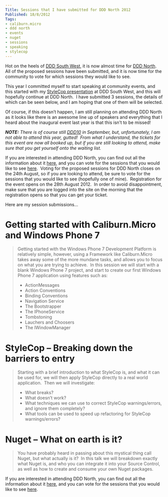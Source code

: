 ```yaml
---
Title: Sessions that I have submitted for DDD North 2012
Published: 18/8/2012
Tags:
- caliburn.micro
- ddd north
- events
- nuget
- sessions
- speaking
- stylecop
---
```


Hot on the heels of [DDD South West](http://www.gep13.co.uk/blog/my-impressions-of-dddsw-4), it is now almost time for [DDD North](http://developerdeveloperdeveloper.com/north2/Default.aspx).  All of the proposed sessions have been submitted, and it is now time for the community to vote for which sessions they would like to see.

This year I committed myself to start speaking at community events, and this started with my [StyleCop presentation](http://www.gep13.co.uk/blog/dddsw-4-stylecop-breaking-down-the-barriers-to-entry) at DDD South West, and this will hopefully continue at DDD North.  I have submitted 3 sessions, the details of which can be seen below, and I am hoping that one of them will be selected.

Of course, if this doesn’t happen, I am still planning on attending DDD North as it looks like there is an awesome line up of speakers and everything that I heard about the inaugural event last year is that this isn’t to be missed!

_**NOTE:** There is of course still _[_DDD10_](http://developerdeveloperdeveloper.com/ddd10/)_ in September, but, unfortunately, I am not able to attend this year, gutted!  From what I understand, the tickets for this event are now all booked up, but if you are still looking to attend, make sure that you get yourself onto the waiting list._

If you are interested in attending DDD North, you can find out all the information about it [here](http://developerdeveloperdeveloper.com/north2/Default.aspx), and you can vote for the sessions that you would like to see [here](http://developerdeveloperdeveloper.com/north2/Users/VoteForSessions.aspx).  Voting for the proposed sessions for DDD North closes on the 24th August, so if you are looking to attend, be sure to vote for the sessions that you would like to see (hopefully one of mine).  Registration for the event opens on the 28th August 2012.  In order to avoid disappointment, make sure that you are logged into the site on the morning that the registration opens so that you can get your ticket.

Here are my session submissions...

# Getting started with Caliburn.Micro and Windows Phone 7

> Getting started with the Windows Phone 7 Development Platform is relatively simple, however, using a Framework like Caliburn.Micro takes away some of the more mundane tasks, and allows you to focus on what you are trying to achieve.  In this session we will start with a blank Windows Phone 7 project, and start to create our first Windows Phone 7 application using features such as:
>
>   * ActionMessages
>   * Action Conventions
>   * Binding Conventions
>   * Navigation Service
>   * The Bootstrapper
>   * The IPhoneService
>   * Tombstoning
>   * Lauchers and Choosers
>   * The IWindowManager

# StyleCop – Breaking down the barriers to entry

> Starting with a brief introduction to what StyleCop is, and what it can be used for, we will then apply StyleCop directly to a real world application.  Then we will investigate:
>   * What breaks?
>   * What doesn’t work?
>   * What techniques we can use to correct StyleCop warnings/errors, and ignore them completely?
>   * What tools can be used to speed up refactoring for StyleCop warnings/errors?

# Nuget – What on earth is it?

> You have probably heard in passing about this mystical thing call Nuget, but what actually is it?  In this talk we will breakdown exactly what Nuget is, and who you can integrate it into your Source Control, as well as how to create and consume your own Nuget packages.

If you are interested in attending DDD North, you can find out all the information about it [here](http://developerdeveloperdeveloper.com/north2/Default.aspx), and you can vote for the sessions that you would like to see [here](http://developerdeveloperdeveloper.com/north2/Users/VoteForSessions.aspx).
